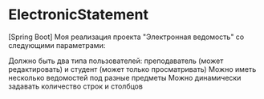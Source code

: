 # ElectronicStatement

[Spring Boot] Моя реализация проекта "Электронная ведомость" со следующими параметрами:

Должно быть два типа пользователей: преподаватель (может редактировать) и студент (может только просматривать)
Можно иметь несколько ведомостей под разные предметы
Можно динамически задавать количество строк и столбцов
